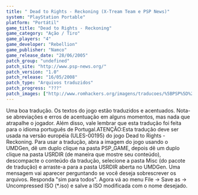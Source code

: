```yaml
---
title: " Dead to Rights - Reckoning (X-Tream Team e PSP News)"
system: "PlayStation Portable"
platform: "Portátil"
game_title: "Dead to Rights - Reckoning"
game_category: "Ação / Tiro"
game_players: "4"
game_developer: "Rebellion"
game_publisher: "Namco"
game_release_date: "28/06/2005"
patch_group: "undefined"
patch_site: "http://www.psp-news.org/"
patch_version: "1.0"
patch_release: "16/05/2008"
patch_type: "Arquivos traduzidos"
patch_progress: "???"
patch_images: ["http://www.romhackers.org/imagens/traducoes/%5BPSP%5D%20Dead%20to%20Rights%20-%20Reckoning%20-%20X-Tream%20Team%20e%20PSP%20News%20-%201.jpg","http://www.romhackers.org/imagens/traducoes/%5BPSP%5D%20Dead%20to%20Rights%20-%20Reckoning%20-%20X-Tream%20Team%20e%20PSP%20News%20-%202.jpg","http://www.romhackers.org/imagens/traducoes/%5BPSP%5D%20Dead%20to%20Rights%20-%20Reckoning%20-%20X-Tream%20Team%20e%20PSP%20News%20-%203.jpg"]
---
```

Uma boa tradução. Os textos do jogo estão traduzidos e acentuados. Nota-se abreviações e erros de acentuação em alguns momentos, mas nada que atrapalhe o jogador. Além disso, vale lembrar que esta tradução foi feita para o idioma português de Portugal.ATENÇÃO:Esta tradução deve ser usada na versão européia (ULES-00195) do jogo Dead to Rights - Reckoning. Para usar a tradução, abra a imagem do jogo usando o UMDGen, dê um duplo clique na pasta PSP_GAME, depois dê um duplo clique na pasta USRDIR (de maneira que mostre seu conteúdo), descompacte o conteúdo da tradução, selecione a pasta Misc (do pacote de tradução) e arraste-a para a pasta USRDIR aberta no UMDGen. Uma mensagem vai aparecer perguntando se você deseja sobrescrever os arquivos. Responda "sim para todos". Agora vá ao menu File -> Save as -> Uncompressed ISO (*.iso) e salve a ISO modificada com o nome desejado.